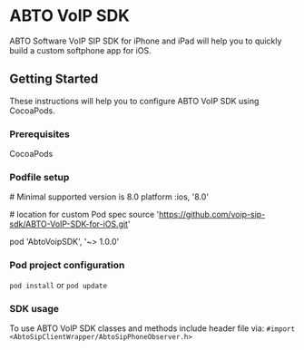 # ABTO VoIP SDK

ABTO Software VoIP SIP SDK for iPhone and iPad will help you to quickly build a custom softphone app for iOS.

## Getting Started

These instructions will help you to configure ABTO VoIP SDK using CocoaPods.

### Prerequisites

CocoaPods

### Podfile setup

\# Minimal supported version is 8.0
platform :ios, '8.0'

\# location for custom Pod spec
source 'https://github.com/voip-sip-sdk/ABTO-VoIP-SDK-for-iOS.git'

pod 'AbtoVoipSDK', '~> 1.0.0'

### Pod project configuration

`pod install`
 or
`pod update`

### SDK usage

To use ABTO VoIP SDK classes and methods include header file via:
`#import <AbtoSipClientWrapper/AbtoSipPhoneObserver.h>`
